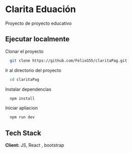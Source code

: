 
# Clarita Eduación 

Proyecto de proyecto educativo

## Ejecutar localmente

Clonar el proyecto

```bash
  git clone https://github.com/FelixG55/claritaPag.git
```

Ir al directorio del proyecto

```bash
  cd claritaPag
```
Instalar dependencias 

```bash
  npm install
```

Iniciar apliacion

```bash
  npm run dev
```


## Tech Stack

**Client:** JS, React , bootstrap
